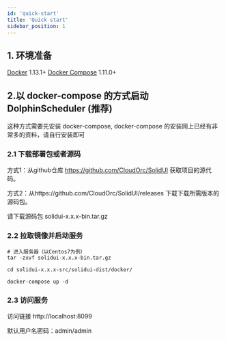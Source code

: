 ```yaml
---
id: 'quick-start'
title: 'Quick start'
sidebar_position: 1
---
```


## 1. 环境准备

[Docker](https://docs.docker.com/engine/install/) 1.13.1+
[Docker Compose](https://docs.docker.com/compose/) 1.11.0+

## 2.以 docker-compose 的方式启动 DolphinScheduler (推荐)

这种方式需要先安装 docker-compose, docker-compose 的安装网上已经有非常多的资料，请自行安装即可

### 2.1 下载部署包或者源码

方式1：从github仓库 https://github.com/CloudOrc/SolidUI 获取项目的源代码。

方式2：从https://github.com/CloudOrc/SolidUI/releases 下载下载所需版本的源码包。

请下载源码包 solidui-x.x.x-bin.tar.gz


### 2.2 拉取镜像并启动服务

```shell script
# 进入服务器（以Centos7为例）
tar -zxvf solidui-x.x.x-bin.tar.gz

cd solidui-x.x.x-src/solidui-dist/docker/

docker-compose up -d

```

### 2.3 访问服务

访问链接 http://localhost:8099

默认用户名密码：admin/admin
